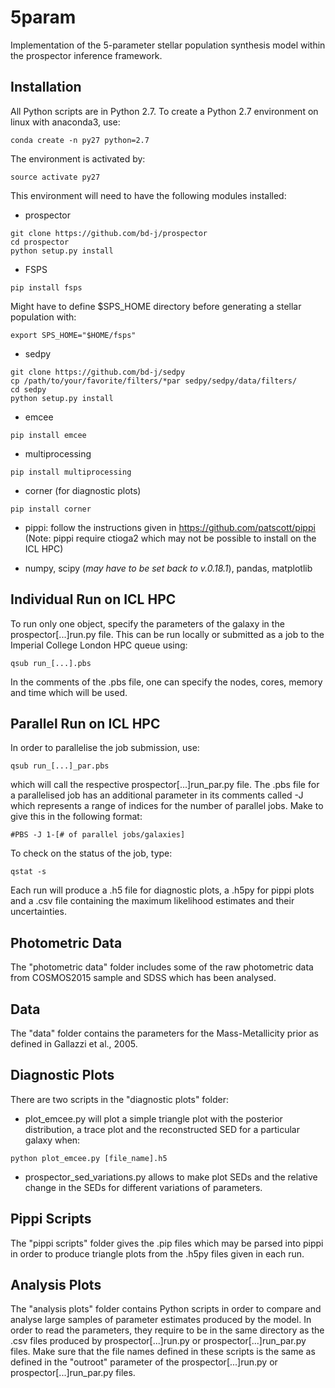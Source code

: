 # 5param
Implementation of the 5-parameter stellar population synthesis model within the prospector inference framework.


Installation
-------------
All Python scripts are in Python 2.7. To create a Python 2.7 environment on linux with anaconda3, use:
```
conda create -n py27 python=2.7
```
The environment is activated by:
```
source activate py27
```
This environment will need to have the following modules installed:
- prospector
```
git clone https://github.com/bd-j/prospector
cd prospector
python setup.py install
```
- FSPS
```
pip install fsps
```
Might have to define $SPS_HOME directory before generating a stellar population with:
```
export SPS_HOME="$HOME/fsps"
```
- sedpy
```
git clone https://github.com/bd-j/sedpy
cp /path/to/your/favorite/filters/*par sedpy/sedpy/data/filters/ 
cd sedpy 
python setup.py install
```

- emcee
```
pip install emcee
```

- multiprocessing
```
pip install multiprocessing
```

- corner (for diagnostic plots)
```
pip install corner
```
- pippi: follow the instructions given in https://github.com/patscott/pippi (Note: pippi require ctioga2 which may not be possible to install on the ICL HPC)

- numpy, scipy (*may have to be set back to v.0.18.1*), pandas, matplotlib

Individual Run on ICL HPC
-------------
To run only one object, specify the parameters of the galaxy in the prospector[...]run.py file. This can be run locally or submitted as a job to the Imperial College London HPC queue using:
```
qsub run_[...].pbs
```
In the comments of the .pbs file, one can specify the nodes, cores, memory and time which will be used. 

Parallel Run on ICL HPC
-------------
In order to parallelise the job submission, use:
```
qsub run_[...]_par.pbs
```
which will call the respective prospector[...]run_par.py file. The .pbs file for a parallelised job has an additional parameter in its comments called -J which represents a range of indices for the number of parallel jobs. Make to give this in the following format:
```
#PBS -J 1-[# of parallel jobs/galaxies]
```
To check on the status of the job, type:
```
qstat -s
```
Each run will produce a .h5 file for diagnostic plots, a .h5py for pippi plots and a .csv file containing the maximum likelihood estimates and their uncertainties.

Photometric Data
-------------
The "photometric data" folder includes some of the raw photometric data from COSMOS2015 sample and SDSS which has been analysed.

Data
-------------
The "data" folder contains the parameters for the Mass-Metallicity prior as defined in Gallazzi et al., 2005.

Diagnostic Plots
-------------
There are two scripts in the "diagnostic plots" folder:
- plot_emcee.py will plot a simple triangle plot with the posterior distribution, a trace plot and the reconstructed SED for a particular galaxy when:
```
python plot_emcee.py [file_name].h5
```
- prospector_sed_variations.py allows to make plot SEDs and the relative change in the SEDs for different variations of parameters.

Pippi Scripts
-------------
The "pippi scripts" folder gives the .pip files which may be parsed into pippi in order to produce triangle plots from the .h5py files given in each run.

Analysis Plots
-------------
The "analysis plots" folder contains Python scripts in order to compare and analyse large samples of parameter estimates produced by the model. In order to read the parameters, they require to be in the same directory as the .csv files produced by prospector[...]run.py or prospector[...]run_par.py files.
Make sure that the file names defined in these scripts is the same as defined in the "outroot" parameter of the prospector[...]run.py or prospector[...]run_par.py files.


